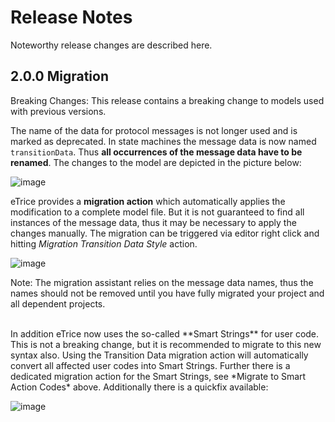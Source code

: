 
Release Notes
=========

Noteworthy release changes are described here.

2.0.0 Migration
--------------------------

<span class="label label-danger">Breaking Changes:</span> This release contains a breaking change to models used with previous versions.


The name of the data for protocol messages is not longer used and is marked as deprecated. In state machines the message data is now named `transitionData`. Thus **all occurrences of the message data have to be renamed**. The changes to the model are depicted in the picture below:

![image](images/600-TransitionDataMigration.png)

eTrice provides a **migration action** which automatically applies the modification to a complete model file. But it is not guaranteed to find all instances of the message data, thus it may be necessary to apply the changes manually. The migration can be triggered via editor right click and hitting *Migration Transition Data Style* action.

![image](images/600-TransitionDataMigrationAssitant.png)

<span class="label label-info">Note:</span> The migration assistant relies on the message data names, thus the names should not be removed until you have fully migrated your project and all dependent projects.

<br/>
In addition eTrice now uses the so-called **Smart Strings** for user code. This is not a breaking change, but it is recommended to migrate to this new syntax also. Using the Transition Data migration action will automatically convert all affected user codes into Smart Strings. Further there is a dedicated migration action for the Smart Strings, see *Migrate to Smart Action Codes* above. Additionally there is a quickfix available:

![image](images/600-DetailcodeMigration.png)
